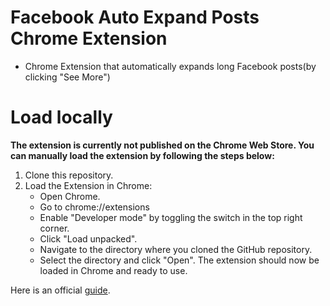 # Facebook Auto Expand Posts Chrome Extension
- Chrome Extension that automatically expands long Facebook posts(by clicking "See More")

# Load locally
**The extension is currently not published on the Chrome Web Store. You can manually load the extension by following the steps below:**   
1. Clone this repository.
2. Load the Extension in Chrome: 
    - Open Chrome.
    - Go to chrome://extensions
    - Enable "Developer mode" by toggling the switch in the top right corner.
    - Click "Load unpacked".
    - Navigate to the directory where you cloned the GitHub repository.
    - Select the directory and click "Open".
The extension should now be loaded in Chrome and ready to use.

Here is an official [guide](https://developer.chrome.com/docs/extensions/mv3/getstarted/development-basics/#load-unpacked). 



<!--<div align="center">
  <img src="icon.png" width="256px" margin="auto">
</div>
-->





























  




   
